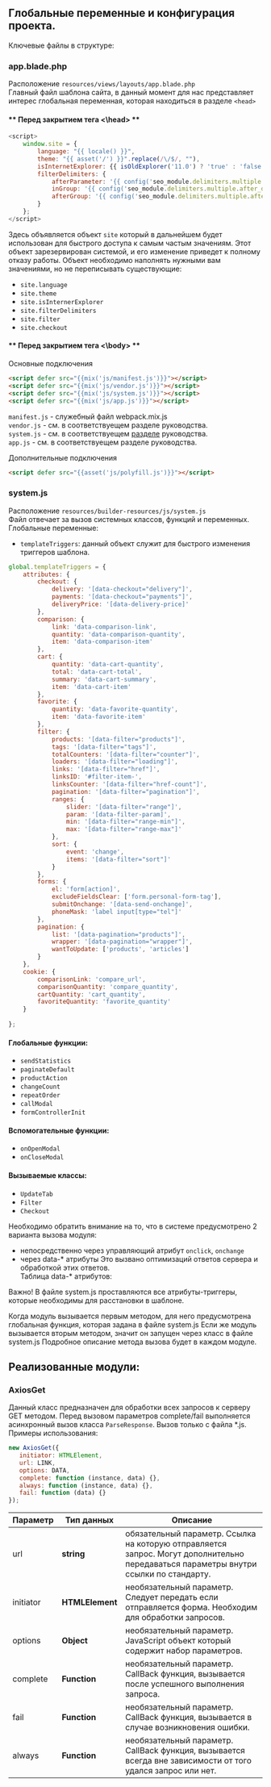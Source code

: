 ## Глобальные переменные и конфигурация проекта.

Ключевые файлы в структуре:
### app.blade.php
Расположение `resources/views/layouts/app.blade.php`  
Главный файл шаблона сайта, в данный момент для нас представляет интерес глобальная переменная, которая находиться в разделе `<head>`


<!-- tabs:start -->

#### ** Перед закрытием тега <\head> **

```javascript
<script>
    window.site = {
        language: "{{ locale() }}",
        theme: "{{ asset('/') }}".replace(/\/$/, ""),
        isInternetExplorer: {{ isOldExplorer('11.0') ? 'true' : 'false' }},
        filterDelimiters: {
            afterParameter: '{{ config('seo_module.delimiters.multiple.after_parameter') }}',
            inGroup: '{{ config('seo_module.delimiters.multiple.after_data') }}',
            afterGroup: '{{ config('seo_module.delimiters.multiple.after_block') }}'
        }
    };
</script>
```
Здесь объявляется объект ``site`` который в дальнейшем будет использован для быстрого доступа к самым частым значениям. Этот объект зарезервирован системой, и его изменение приведет к полному отказу работы.
Объект необходимо наполнять нужными вам значениями, но не переписывать существующие:  
- `site.language`
- `site.theme`
- `site.isInternerExplorer`
- `site.filterDelimiters`
- `site.filter`
- `site.checkout`


#### ** Перед закрытием тега <\body> **

Основные подключения
```html
<script defer src="{{mix('js/manifest.js')}}"></script>
<script defer src="{{mix('js/vendor.js')}}"></script>
<script defer src="{{mix('js/system.js')}}"></script>
<script defer src="{{mix('js/app.js')}}"></script>
```
`manifest.js` - служебный файл webpack.mix.js  
`vendor.js` - см. в соответствуещем разделе руководства.  
`system.js` - см. в соответствуещем [разделе](/dev/front/structure?id=systemjs) руководства.  
`app.js` - см. в соответствуещем разделе руководства.  

Дополнительные подключения
```html
<script defer src="{{asset('js/polyfill.js')}}"></script>
```

<!-- tabs:end -->

### system.js

Расположение `resources/builder-resources/js/system.js`  
Файл отвечает за вызов системных классов, функций и переменных.  
Глобальные переменные:  
 - `templateTriggers`: данный объект служит для быстрого изменения триггеров шаблона.
 
```javascript
global.templateTriggers = {
    attributes: {
        checkout: {
            delivery: '[data-checkout="delivery"]',
            payments: '[data-checkout="payments"]',
            deliveryPrice: '[data-delivery-price]'
        },
        comparison: {
            link: 'data-comparison-link',
            quantity: 'data-comparison-quantity',
            item: 'data-comparison-item'
        },
        cart: {
            quantity: 'data-cart-quantity',
            total: 'data-cart-total',
            summary: 'data-cart-summary',
            item: 'data-cart-item'
        },
        favorite: {
            quantity: 'data-favorite-quantity',
            item: 'data-favorite-item'
        },
        filter: {
            products: '[data-filter="products"]',
            tags: '[data-filter="tags"]',
            totalCounters: '[data-filter="counter"]',
            loaders: '[data-filter="loading"]',
            links: '[data-filter="href"]',
            linksID: '#filter-item-',
            linksCounter: '[data-filter="href-count"]',
            pagination: '[data-filter="pagination"]',
            ranges: {
                slider: '[data-filter="range"]',
                param: '[data-filter-param]',
                min: '[data-filter="range-min"]',
                max: '[data-filter="range-max"]'
            },
            sort: {
                event: 'change',
                items: '[data-filter="sort"]'
            }
        },
        forms: {
            el: 'form[action]',
            excludeFieldsClear: ['form.personal-form-tag'],
            submitOnchange: '[data-send-onchange]',
            phoneMask: 'label input[type="tel"]'
        },
        pagination: {
            list: '[data-pagination="products"]',
            wrapper: '[data-pagination="wrapper"]',
            wantToUpdate: ['products', 'articles']
        }
    },
    cookie: {
        comparisonLink: 'compare_url',
        comparisonQuantity: 'compare_quantity',
        cartQuantity: 'cart_quantity',
        favoriteQuantity: 'favorite_quantity'
    }
    
};
```
#### Глобальные функции:
 - `sendStatistics`
 - `paginateDefault`
 - `productAction`
 - `changeCount`
 - `repeatOrder`
 - `callModal`
 - `formControllerInit`

#### Вспомогательные функции:
 - `onOpenModal`
 - `onCloseModal`

#### Вызываемые классы:
 - `UpdateTab`
 - `Filter`
 - `Checkout`


Необходимо обратить внимание на то, что в системе предусмотрено 2 варианта вызова модуля:
 - непосредственно через управляющий атрибут `onclick`, `onchange`
 - через data-* атрибуты
Это вызвано оптимизаций ответов сервера и обработкой этих ответов.  
Таблица data-* атрибутов:

Важно! В файле system.js проставляются все атрибуты-триггеры, которые необходимы для расстановки в шаблоне. 

Когда модуль вызывается первым методом, для него предусмотрена глобальная функция, которая задана в файле system.js
Если же модуль вызывается вторым методом, значит он запущен через класс в файле  system.js
Подробное описание метода вызова будет в каждом модуле.

## Реализованные модули:

### AxiosGet

Данный класс предназначен для обработки всех запросов к серверу GET методом. Перед вызовом параметров complete/fail выполняется асинхронный вызов класса `ParseResponse`. Вызов только с файла *.js.  
Примеры использования:

```javascript
new AxiosGet({
   initiator: HTMLElement,
   url: LINK,
   options: DATA,
   complete: function (instance, data) {},
   always: function (instance, data) {},
   fail: function (data) {}
});
```
Параметр|Тип данных|Описание
-|-|-
url|  **string**  |обязательный параметр. Ссылка на которую отправляется запрос. Могут дополнительно передаваться параметры внутри ссылки по стандарту.
initiator|  **HTMLElement**  |необязательный параметр. Следует передать если отправляется форма. Необходим для обработки запросов.
options|  **Object**  |необязательный параметр. JavaScript объект который содержит набор параметров.
complete|  **Function**  |необязательный параметр. CallBack функция, вызывается после успешного выполнения запроса.
fail|  **Function**  |необязательный параметр. CallBack функция, вызывается в случае возникновения ошибки.
always|  **Function**  |необязательный параметр. CallBack функция, вызывается всегда вне зависимости от того удался запрос или нет.